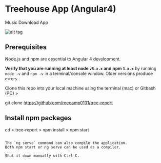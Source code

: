 # Treehouse App (Angular4)

Music Download App

![alt tag](https://i.imgur.com/Xtcn8Wg.gif)

## Prerequisites

Node.js and npm are essential to Angular 4 development. 
    
**Verify that you are running at least node `v5.x.x` and npm `3.x.x`**
by running `node -v` and `npm -v` in a terminal/console window.
Older versions produce errors.


Clone this repo into your local machine using the terminal (mac) or Gitbash (PC) > 

  git clone https://github.com/roecamp0101/tree-report



## Install npm packages

 cd > tree-report > npm install > npm start
  
```

The `ng serve` command can also compile the application.
Both npm start or ng serve can be used as a compiler.

Shut it down manually with Ctrl-C.
